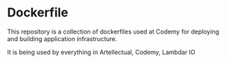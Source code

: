 # Dockerfile

This repository is a collection of dockerfiles used at Codemy for deploying and building application infrastructure.

It is being used by everything in Artellectual, Codemy, Lambdar IO